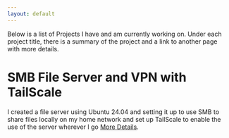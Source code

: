 ```yaml
---
layout: default
---
```


Below is a list of Projects I have and am currently working on. Under each project title, there is a summary of the project and a link to another page with more details.

# SMB File Server and VPN with TailScale

I created a file server using Ubuntu 24.04 and setting it up to use SMB to share files locally on my home network and set up TailScale to enable the use of the server wherever I go
[More Details](./SMB/SMBServer.md).

